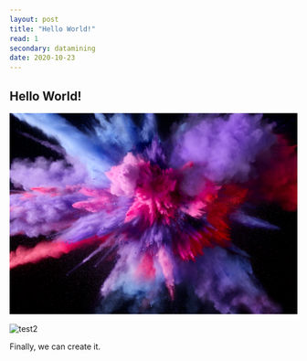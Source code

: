 ```yaml
---
layout: post
title: "Hello World!"
read: 1
secondary: datamining
date: 2020-10-23
---
```


## Hello World!

![test1](./2020-11-10-16-42-16.png)

![test2](../sources/test.png)

Finally, we can create it.
